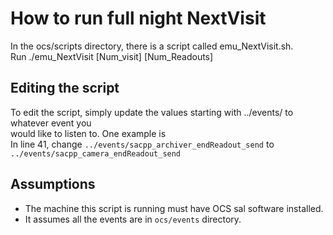 # How to run full night NextVisit 

In the ocs/scripts directory, there is a script called emu_NextVisit.sh.  
Run ./emu_NextVisit [Num_visit] [Num_Readouts]  

## Editing the script 
To edit the script, simply update the values starting with ../events/ to whatever event you  
would like to listen to. One example is  
In line 41, change `../events/sacpp_archiver_endReadout_send` to `../events/sacpp_camera_endReadout_send`  

## Assumptions
* The machine this script is running must have OCS sal software installed.  
* It assumes all the events are in `ocs/events` directory. 
